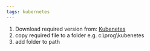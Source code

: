 ```yaml
---
tags: kubernetes
---
```

1. Download required version from: [Kubenetes](https://storage.googleapis.com/kubernetes-release/release/)
2. copy required file to a folder e.g. c:\prog\kubenetes
3. add folder to path
